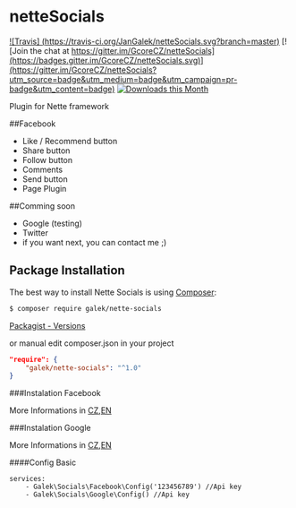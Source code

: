 # netteSocials

[![Travis] (https://travis-ci.org/JanGalek/netteSocials.svg?branch=master)](https://travis-ci.org/JanGalek/netteSocials)
[![Join the chat at https://gitter.im/GcoreCZ/netteSocials](https://badges.gitter.im/GcoreCZ/netteSocials.svg)](https://gitter.im/GcoreCZ/netteSocials?utm_source=badge&utm_medium=badge&utm_campaign=pr-badge&utm_content=badge)
[![Downloads this Month](https://img.shields.io/packagist/dm/galek/nette-socials.svg)](https://packagist.org/packages/galek/nette-socials)

Plugin for Nette framework

##Facebook
* Like / Recommend button
* Share button
* Follow button
* Comments 
* Send button
* Page Plugin

##Comming soon
* Google (testing)
* Twitter
* if you want next, you can contact me ;)

Package Installation
-------------------

The best way to install Nette Socials is using [Composer](http://getcomposer.org/):

```sh
$ composer require galek/nette-socials
```

[Packagist - Versions](https://packagist.org/packages/galek/nette-socials)

or manual edit composer.json in your project

```json
"require": {
    "galek/nette-socials": "^1.0"
}
```

###Instalation Facebook

More Informations in [CZ](/docs/facebook/cs.md),[EN](/docs/facebook/en.md)

###Instalation Google

More Informations in [CZ](/docs/google/cs.md),[EN](/docs/google/en.md)

####Config Basic
```config
services:
	- Galek\Socials\Facebook\Config('123456789') //Api key
	- Galek\Socials\Google\Config() //Api key
```

